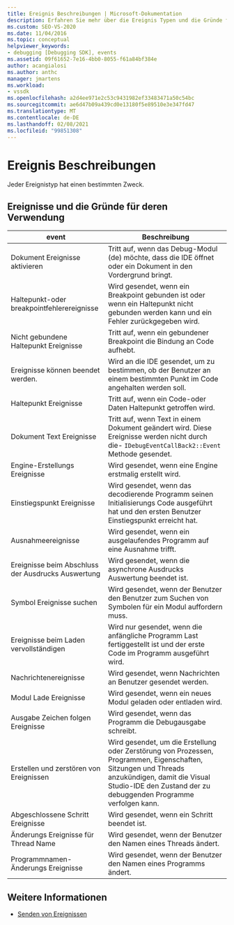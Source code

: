 ```yaml
---
title: Ereignis Beschreibungen | Microsoft-Dokumentation
description: Erfahren Sie mehr über die Ereignis Typen und die Gründe für deren Verwendung. Jeder Ereignistyp hat einen bestimmten Zweck.
ms.custom: SEO-VS-2020
ms.date: 11/04/2016
ms.topic: conceptual
helpviewer_keywords:
- debugging [Debugging SDK], events
ms.assetid: 09f61652-7e16-4bb0-8055-f61a84bf384e
author: acangialosi
ms.author: anthc
manager: jmartens
ms.workload:
- vssdk
ms.openlocfilehash: a2d4ee971e2c53c9431982ef33483471a50c54bc
ms.sourcegitcommit: ae6d47b09a439cd0e13180f5e89510e3e347fd47
ms.translationtype: MT
ms.contentlocale: de-DE
ms.lasthandoff: 02/08/2021
ms.locfileid: "99851308"
---
```

# <a name="event-descriptions"></a>Ereignis Beschreibungen
Jeder Ereignistyp hat einen bestimmten Zweck.

## <a name="events-and-the-reasons-for-their-use"></a>Ereignisse und die Gründe für deren Verwendung

|event|Beschreibung|
|-----------|-----------------|
|Dokument Ereignisse aktivieren|Tritt auf, wenn das Debug-Modul (de) möchte, dass die IDE öffnet oder ein Dokument in den Vordergrund bringt.|
|Haltepunkt-oder breakpointfehlerereignisse|Wird gesendet, wenn ein Breakpoint gebunden ist oder wenn ein Haltepunkt nicht gebunden werden kann und ein Fehler zurückgegeben wird.|
|Nicht gebundene Haltepunkt Ereignisse|Tritt auf, wenn ein gebundener Breakpoint die Bindung an Code aufhebt.|
|Ereignisse können beendet werden.|Wird an die IDE gesendet, um zu bestimmen, ob der Benutzer an einem bestimmten Punkt im Code angehalten werden soll.|
|Haltepunkt Ereignisse|Tritt auf, wenn ein Code-oder Daten Haltepunkt getroffen wird.|
|Dokument Text Ereignisse|Tritt auf, wenn Text in einem Dokument geändert wird. Diese Ereignisse werden nicht durch die- `IDebugEventCallBack2::Event` Methode gesendet.|
|Engine-Erstellungs Ereignisse|Wird gesendet, wenn eine Engine erstmalig erstellt wird.|
|Einstiegspunkt Ereignisse|Wird gesendet, wenn das decodierende Programm seinen Initialisierungs Code ausgeführt hat und den ersten Benutzer Einstiegspunkt erreicht hat.|
|Ausnahmeereignisse|Wird gesendet, wenn ein ausgelaufendes Programm auf eine Ausnahme trifft.|
|Ereignisse beim Abschluss der Ausdrucks Auswertung|Wird gesendet, wenn die asynchrone Ausdrucks Auswertung beendet ist.|
|Symbol Ereignisse suchen|Wird gesendet, wenn der Benutzer den Benutzer zum Suchen von Symbolen für ein Modul auffordern muss.|
|Ereignisse beim Laden vervollständigen|Wird nur gesendet, wenn die anfängliche Programm Last fertiggestellt ist und der erste Code im Programm ausgeführt wird.|
|Nachrichtenereignisse|Wird gesendet, wenn Nachrichten an Benutzer gesendet werden.|
|Modul Lade Ereignisse|Wird gesendet, wenn ein neues Modul geladen oder entladen wird.|
|Ausgabe Zeichen folgen Ereignisse|Wird gesendet, wenn das Programm die Debugausgabe schreibt.|
|Erstellen und zerstören von Ereignissen|Wird gesendet, um die Erstellung oder Zerstörung von Prozessen, Programmen, Eigenschaften, Sitzungen und Threads anzukündigen, damit die Visual Studio-IDE den Zustand der zu debuggenden Programme verfolgen kann.|
|Abgeschlossene Schritt Ereignisse|Wird gesendet, wenn ein Schritt beendet ist.|
|Änderungs Ereignisse für Thread Name|Wird gesendet, wenn der Benutzer den Namen eines Threads ändert.|
|Programmnamen-Änderungs Ereignisse|Wird gesendet, wenn der Benutzer den Namen eines Programms ändert.|

## <a name="see-also"></a>Weitere Informationen
- [Senden von Ereignissen](../../extensibility/debugger/sending-events.md)
